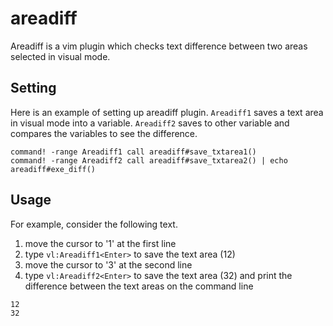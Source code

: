 # areadiff

Areadiff is a vim plugin which checks text difference between two areas selected in visual mode.


## Setting

Here is an example of setting up areadiff plugin.
`Areadiff1` saves a text area in visual mode into a variable.
`Areadiff2` saves to other variable and compares the variables to see the difference.

```vim
command! -range Areadiff1 call areadiff#save_txtarea1()
command! -range Areadiff2 call areadiff#save_txtarea2() | echo areadiff#exe_diff()
```

## Usage

For example, consider the following text.

1. move the cursor to '1' at the first line
1. type `vl:Areadiff1<Enter>` to save the text area (12)
1. move the cursor to '3' at the second line
1. type `vl:Areadiff2<Enter>` to save the text area (32) and print the difference between the text areas on the command line

```vim
12
32
```

